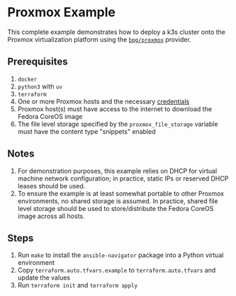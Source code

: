 # Proxmox Example

This complete example demonstrates how to deploy a k3s cluster onto the Proxmox virtualization platform using the [`bpg/proxmox`](https://registry.terraform.io/providers/bpg/proxmox/latest/docs) provider.

## Prerequisites

1. `docker`
2. `python3` with `uv`
3. `terraform`
4. One or more Proxmox hosts and the necessary [credentials](https://registry.terraform.io/providers/bpg/proxmox/latest/docs#authentication)
5. Proxmox host(s) must have access to the internet to download the Fedora CoreOS image
6. The file level storage specified by the `proxmox_file_storage` variable must have the content type "snippets" enabled

## Notes

1. For demonstration purposes, this example relies on DHCP for virtual machine network configuration; in practice, static IPs or reserved DHCP leases should be used.
2. To ensure the example is at least somewhat portable to other Proxmox environments, no shared storage is assumed. In practice, shared file level storage should be used to store/distribute the Fedora CoreOS image across all hosts.

## Steps

1. Run `make` to install the `ansible-navigator` package into a Python virtual environment
2. Copy `terraform.auto.tfvars.example` to `terraform.auto.tfvars` and update the values
3. Run `terraform init` and `terraform apply`
